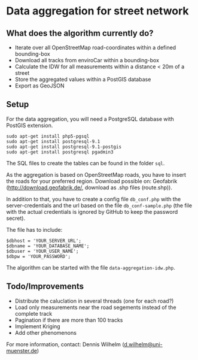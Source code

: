 Data aggregation for street network
===================================

What does the algorithm currently do?
-------------------------------------

* Iterate over all OpenStreetMap road-coordinates within a defined bounding-box
* Download all tracks from enviroCar within a bounding-box
* Calculate the IDW for all measurements within a distance < 20m of a street
* Store the aggregated values within a PostGIS database
* Export as GeoJSON

Setup
-----

For the data aggregation, you will need a PostgreSQL database with PostGIS extension.

```
sudo apt-get install php5-pgsql
sudo apt-get install postgresql-9.1
sudo apt-get install postgresql-9.1-postgis
sudo apt-get install postgresql pgadmin3
``` 

The SQL files to create the tables can be found in the folder ``sql``.

As the aggregation is based on OpenStreetMap roads, you have to insert the roads for your preferred region. Download possible on: Geofabrik (http://download.geofabrik.de/, download as .shp files (route.shp)).

In addition to that, you have to create a config file ``db_conf.php`` with the server-credentials and the url based on the file ``db_conf-sample.php`` (the file with the actual credentials is ignored by GitHub to keep the password secret).

The file has to include:

```
$dbhost = 'YOUR_SERVER_URL';
$dbname = 'YOUR_DATABASE_NAME';
$dbuser = 'YOUR_USER_NAME';
$dbpw = 'YOUR_PASSWORD';
```

The algorithm can be started with the file ``data-aggregation-idw.php``.


Todo/Improvements
-----------------

* Distribute the caluclation in several threads (one for each road?)
* Load only measurements near the road segements instead of the complete track
* Pagination if there are more than 100 tracks
* Implement Kriging
* Add other phenomenons


For more information, contact: Dennis Wilhelm (d.wilhelm@uni-muenster.de) 